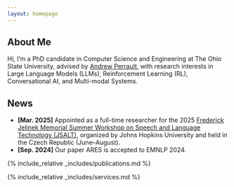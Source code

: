 ```yaml
---
layout: homepage
---
```


## About Me

Hi, I’m a PhD candidate in Computer Science and Engineering at The Ohio State University, advised by [Andrew Perrault](https://aperrault.github.io/), with research interests in Large Language Models (LLMs), Reinforcement Learning (RL), Conversational AI, and Multi-modal Systems.


## News
- **[Mar. 2025]** Appointed as a full-time researcher for the 2025 [Frederick Jelinek Memorial Summer Workshop on Speech and Language Technology (JSALT)](https://www.clsp.jhu.edu/workshops/), organized by Johns Hopkins University and held in the Czech Republic (June–August).
- **[Sep. 2024]** Our paper ARES is accepted to EMNLP 2024.


{% include_relative _includes/publications.md %}

{% include_relative _includes/services.md %}
